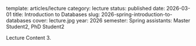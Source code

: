 template: articles/lecture
category: lecture
status: published
date: 2026-03-01
title: Introduction to Databases
slug: 2026-spring-introduction-to-databases
cover: lecture.jpg
year: 2026
semester: Spring
assistants: Master Student2, PhD Student2

Lecture Content 3.
